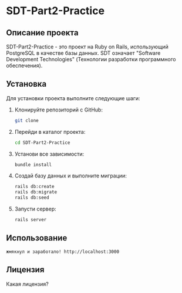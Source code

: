 # SDT-Part2-Practice

## Описание проекта

SDT-Part2-Practice - это проект на Ruby on Rails, использующий PostgreSQL в качестве базы данных. SDT означает "Software Development Technologies" (Технологии разработки программного обеспечения).

## Установка

Для установки проекта выполните следующие шаги:

1. Клонируйте репозиторий с GitHub:
    ```bash
    git clone 
    ```
2. Перейди в каталог проекта:
    ```bash
    cd SDT-Part2-Practice
    ```
3. Установи все зависимости:
    ```bash
    bundle install
    ```

4. Создай базу данных и выполните миграции:
    ```bash
    rails db:create
    rails db:migrate
    rails db:seed
    ```
5. Запусти сервер:
    ```bash
    rails server
    ```

## Использование

 `жмякнул и заработало! http://localhost:3000` 

## Лицензия

Какая лицензия?

